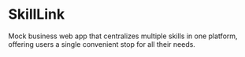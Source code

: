 # SkillLink
Mock business web app that centralizes multiple skills in one platform, offering users a single convenient stop for all their needs.

